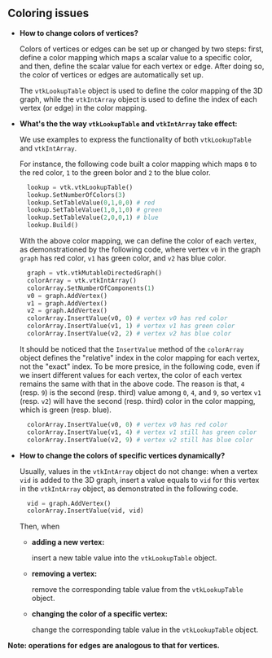 ## Coloring issues

* **How to change colors of vertices?**

  Colors of vertices or edges can be set up or changed by two steps: first, define a color mapping which maps a scalar value to a specific color, and then, define the scalar value for each vertex or edge. After doing so, the color of vertices or edges are automatically set up.

  The `vtkLookupTable` object is used to define the color mapping of the 3D graph, while the `vtkIntArray` object is used to define the index of each vertex (or edge) in the color mapping.

* **What's the the way `vtkLookupTable` and `vtkIntArray` take effect:**
  
  We use examples to express the functionality of both `vtkLookupTable` and `vtkIntArray`.

  For instance, the following code built a color mapping which maps `0` to the red color, `1` to the green bolor and `2` to the blue color.
  ```python
    lookup = vtk.vtkLookupTable()
    lookup.SetNumberOfColors(3)
    lookup.SetTableValue(0,1,0,0) # red
    lookup.SetTableValue(1,0,1,0) # green
    lookup.SetTableValue(2,0,0,1) # blue
    lookup.Build()
  ```
  With the above color mapping, we can define the color of each vertex, as demonstrationed by the following code, where vertex `v0` in the graph `graph` has red color, `v1` has green color, and `v2` has blue color.
  ```python
    graph = vtk.vtkMutableDirectedGraph()
    colorArray = vtk.vtkIntArray()
    colorArray.SetNumberOfComponents(1)
    v0 = graph.AddVertex()
    v1 = graph.AddVertex()
    v2 = graph.AddVertex()
    colorArray.InsertValue(v0, 0) # vertex v0 has red color
    colorArray.InsertValue(v1, 1) # vertex v1 has green color
    colorArray.InsertValue(v2, 2) # vertex v2 has blue color
  ``` 

  It should be noticed that the `InsertValue` method of the `colorArray` object defines the "relative" index in the color mapping for each vertex, not the "exact" index. To be more presice, in the following code, even if we insert different values for each vertex, the color of each vertex remains the same with that in the above code. The reason is that, `4` (resp. `9`) is the second (resp. third) value among `0`, `4`, and `9`, so vertex `v1` (resp. `v2`) will have the second (resp. third) color in the color mapping, which is green (resp. blue).
  ```python
    colorArray.InsertValue(v0, 0) # vertex v0 has red color
    colorArray.InsertValue(v1, 4) # vertex v1 still has green color
    colorArray.InsertValue(v2, 9) # vertex v2 still has blue color
  ```
* **How to change the colors of specific vertices dynamically?**

  Usually, values in the `vtkIntArray` object do not change: when a vertex `vid` is added to the 3D graph, insert a value equals to `vid` for this vertex in the `vtkIntArray` object, as demonstrated in the following code.
  ```python
    vid = graph.AddVertex()
    colorArray.InsertValue(vid, vid)
  ```
  Then, when
  * **adding a new vertex:**
    
    insert a new table value into the `vtkLookupTable` object.
  * **removing a vertex:**
    
    remove the corresponding table value from the `vtkLookupTable` object.
  * **changing the color of a specific vertex:**

    change the corresponding table value in the `vtkLookupTable` object.

**Note: operations for edges are analogous to that for vertices.**
<!--  
* For Trees

  * **Adding vertices:** If the height of the tree does not increase, then update the `vtkLookupTable` object. In addition, update the `vtkIntArray` object.
  * **Removing vertices:** Do nothing.
  * **Highlighting vertices:** Update the `vtkIntArray` object.

* For DiGraphs

  * **Adding vertices:** Update both the `vtkLookupTable` and `vtkIntArray` objects.
  * **Highlighing vertices:** Update the `vtkIntArray` object.
-->
  ​


